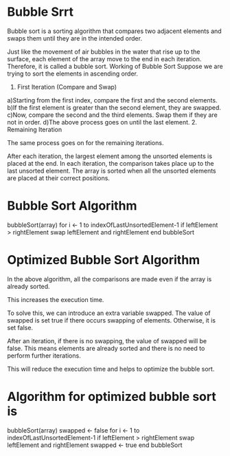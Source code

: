 # Bubble Srrt
Bubble sort is a sorting algorithm that compares two adjacent elements and swaps them until they are in the intended order.

Just like the movement of air bubbles in the water that rise up to the surface, each element of the array move to the end in each iteration. Therefore, it is called a bubble sort.
Working of Bubble Sort
Suppose we are trying to sort the elements in ascending order.

1. First Iteration (Compare and Swap)

a)Starting from the first index, compare the first and the second elements.
b)If the first element is greater than the second element, they are swapped.
c)Now, compare the second and the third elements. Swap them if they are not in order.
d)The above process goes on until the last element.
2. Remaining Iteration

The same process goes on for the remaining iterations.

After each iteration, the largest element among the unsorted elements is placed at the end.
In each iteration, the comparison takes place up to the last unsorted element.
The array is sorted when all the unsorted elements are placed at their correct positions.

# Bubble Sort Algorithm
bubbleSort(array)
  for i <- 1 to indexOfLastUnsortedElement-1
    if leftElement > rightElement
      swap leftElement and rightElement
end bubbleSort


# Optimized Bubble Sort Algorithm
In the above algorithm, all the comparisons are made even if the array is already sorted.

This increases the execution time.

To solve this, we can introduce an extra variable swapped. The value of swapped is set true if there occurs swapping of elements. Otherwise, it is set false.

After an iteration, if there is no swapping, the value of swapped will be false. This means elements are already sorted and there is no need to perform further iterations.

This will reduce the execution time and helps to optimize the bubble sort.

# Algorithm for optimized bubble sort is

bubbleSort(array)
  swapped <- false
  for i <- 1 to indexOfLastUnsortedElement-1
    if leftElement > rightElement
      swap leftElement and rightElement
      swapped <- true
end bubbleSort
